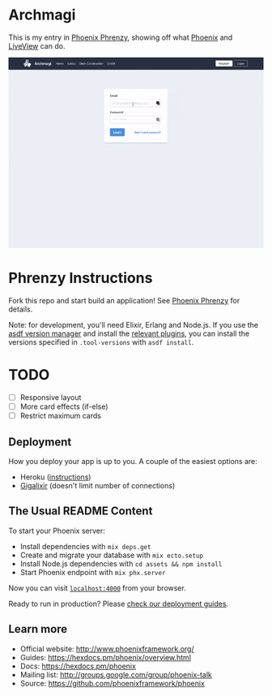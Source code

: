 # Archmagi

This is my entry in [Phoenix Phrenzy](https://phoenixphrenzy.com), showing off what [Phoenix](https://phoenixframework.org/) and [LiveView](https://github.com/phoenixframework/phoenix_live_view) can do.

![App Name Here preview](assets/static/images/preview.gif "App Name Here")

# Phrenzy Instructions

Fork this repo and start build an application! See [Phoenix Phrenzy](https://phoenixphrenzy.com) for details.

Note: for development, you'll need Elixir, Erlang and Node.js. If you use the [asdf version manager](https://github.com/asdf-vm/asdf) and install the [relevant plugins](https://asdf-vm.com/#/plugins-all?id=plugin-list), you can install the versions specified in `.tool-versions` with `asdf install`.

# TODO

- [ ] Responsive layout
- [ ] More card effects (if-else)
- [ ] Restrict maximum cards

## Deployment

How you deploy your app is up to you. A couple of the easiest options are:

- Heroku ([instructions](https://hexdocs.pm/phoenix/heroku.html))
- [Gigalixir](https://gigalixir.com/) (doesn't limit number of connections)

## The Usual README Content

To start your Phoenix server:

  * Install dependencies with `mix deps.get`
  * Create and migrate your database with `mix ecto.setup`
  * Install Node.js dependencies with `cd assets && npm install`
  * Start Phoenix endpoint with `mix phx.server`

Now you can visit [`localhost:4000`](http://localhost:4000) from your browser.

Ready to run in production? Please [check our deployment guides](https://hexdocs.pm/phoenix/deployment.html).

## Learn more

  * Official website: http://www.phoenixframework.org/
  * Guides: https://hexdocs.pm/phoenix/overview.html
  * Docs: https://hexdocs.pm/phoenix
  * Mailing list: http://groups.google.com/group/phoenix-talk
  * Source: https://github.com/phoenixframework/phoenix
